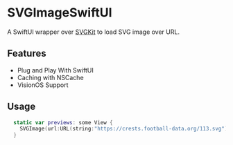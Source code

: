 # SVGImageSwiftUI

A SwiftUI wrapper over [SVGKit](https://github.com/SVGKit/SVGKit) to load SVG image over URL.

## Features

- Plug and Play With SwiftUI
- Caching with NSCache
- VisionOS Support

## Usage

```swift
  static var previews: some View {
    SVGImage(url:URL(string:"https://crests.football-data.org/113.svg")!, size: CGSize(width: 100,height: 100))
  }
```
